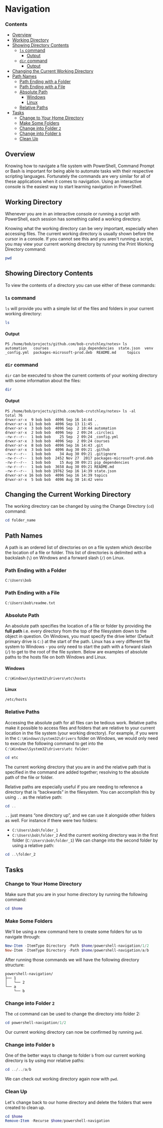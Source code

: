 # Navigation
<!--TOC_START-->
### Contents
- [Overview](#overview)
- [Working Directory](#working-directory)
- [Showing Directory Contents](#showing-directory-contents)
	- [`ls` command](#ls-command)
		- [Output](#output)
	- [`dir` command](#dir-command)
		- [Output](#output-1)
- [Changing the Current Working Directory](#changing-the-current-working-directory)
- [Path Names](#path-names)
	- [Path Ending with a Folder](#path-ending-with-a-folder)
	- [Path Ending with a File](#path-ending-with-a-file)
	- [Absolute Path](#absolute-path)
		- [Windows](#windows)
		- [Linux](#linux)
	- [Relative Paths](#relative-paths)
- [Tasks](#tasks)
	- [Change to Your Home Directory](#change-to-your-home-directory)
	- [Make Some Folders](#make-some-folders)
	- [Change into Folder `2`](#change-into-folder-2)
	- [Change into Folder `b`](#change-into-folder-b)
	- [Clean Up](#clean-up)

<!--TOC_END-->
## Overview
Knowing how to navigate a file system with PowerShell, Command Prompt or Bash is important for being able to automate tasks with their respective scripting languages.
Fortunately the commands are very similar for all of these applications when it comes to navigation.
Using an interactive console is the easiest way to start learning navigation in PowerShell.
## Working Directory
Whenever you are in an interactive console or running a script with PowerShell, each session has something called a working directory.

Knowing what the working directory can be very important, especially when accessing files.
The current working directory is usually shown before the cursor in a console. If you cannot see this and you aren't running a script, you may view your current working directory by running the Print Working Directory command:
```powershell
pwd
```
## Showing Directory Contents
To view the contents of a directory you can use either of these commands:
### `ls` command
`ls` will provide you with a simple list of the files and folders in your current working directory:
```powershell
ls
```
#### Output
```text
PS /home/bob/projects/github.com/bob-crutchley/notes> ls
automation   courses			  pip_dependencies  state.json	venv
_config.yml  packages-microsoft-prod.deb  README.md	    topics
```
### `dir` command
`dir` can be executed to show the current contents of your working directory with some information about the files:
```powershell
dir
```
#### Output
```text
PS /home/bob/projects/github.com/bob-crutchley/notes> ls -al
total 76
drwxr-xr-x  9 bob bob  4096 Sep 16 14:44 .
drwxr-xr-x 11 bob bob  4096 Sep 13 11:45 ..
drwxr-xr-x  3 bob bob  4096 Sep  2 10:44 automation
drwxr-xr-x  2 bob bob  4096 Sep  2 09:24 .circleci
-rw-r--r--  1 bob bob    25 Sep  2 09:24 _config.yml
drwxr-xr-x  3 bob bob  4096 Sep  2 09:24 courses
drwxr-xr-x  8 bob bob  4096 Sep 16 14:43 .git
drwxr-xr-x  3 bob bob  4096 Aug 30 09:21 .github
-rw-r--r--  1 bob bob    34 Aug 30 09:21 .gitignore
-rw-r--r--  1 bob bob  2452 Nov 27  2017 packages-microsoft-prod.deb
-rw-r--r--  1 bob bob    15 Aug 30 09:21 pip_dependencies
-rw-r--r--  1 bob bob  3658 Aug 30 09:21 README.md
-rw-r--r--  1 bob bob 19762 Sep 16 14:39 state.json
drwxr-xr-x 16 bob bob  4096 Sep 16 14:39 topics
drwxr-xr-x  5 bob bob  4096 Aug 30 14:42 venv
```
## Changing the Current Working Directory
The working directory can be changed by using the Change Directory (`cd`) command:
```powershell
cd folder_name
```
## Path Names
A path is an ordered list of directories on on a file system which describe the location of a file or folder. This list of directories is delimited with a backslash (`\`) on Windows and a forward slash (`/`) on Linux.
### Path Ending with a Folder
```text
C:\Users\bob
```
### Path Ending with a File
```text
C:\Users\bob\readme.txt
```
### Absolute Path
An absolute path specifies the location of a file or folder by providing the **full path** i.e. every directory from the top of the filesystem down to the object in question.
On Windows, you must specify the drive letter (Default primary drive is `C:`) at the start of the path.
Linux has a very different file system to Windows - you only need to start the path with a forward slash (`/`) to get to the root of the file system.
Below are examples of absolute paths to the hosts file on both Windows and Linux.
#### Windows
```text
C:\Windows\System32\drivers\etc\hosts
```
#### Linux
```text
/etc/hosts
```
### Relative Paths
Accessing the absolute path for all files can be tedious work. Relative paths make it possible to access files and folders that are relative to your current location in the file system (your working directory).
For example, if you were in the `C:\Windows\System32\drivers` folder on Windows, we would only need to execute the following command to get into the `C:\Windows\System32\drivers\etc folder`:
```powershell
cd etc
```
The current working directory that you are in and the relative path that is specified in the command are added together; resolving to the absolute path of the file or folder.

Relative paths are especially useful if you are needing to reference a directory that is “backwards” in the filesystem.
You can accomplish this by using `..` as the relative path:
```powershell
cd ..
```

`..` just means “one directory up”, and we can use it alongside other folders as well.
For instance if there were two folders:
- `C:\Users\bob\folder_1`
- `C:\Users\bob\folder_2`
And the current working directory was in the first folder (`C:\Users\bob\folder_1`)
We can change into the second folder by using a relative path:
```powershell
cd ..\folder_2
```
## Tasks
### Change to Your Home Directory
Make sure that you are in your home directory by running the following command:
```powershell
cd $home
```
### Make Some Folders
We'll be using a new command here to create some folders for us to navigate through:
```powershell
New-Item -ItemType Directory -Path $home/powershell-navigation/1/2
New-Item -ItemType Directory -Path $home/powershell-navigation/a/b
```
After running those commands we will have the following directory structure:
```text
powershell-navigation/
├── 1
│   └── 2
└── a
    └── b
```
### Change into Folder `2`
The `cd` command can be used to change the directory into folder 2:
```powershell
cd powershell-navigation/1/2
```
Our current working directory can now be confirmed by running `pwd`.
### Change into Folder `b`
One of the better ways to change to folder `b` from our current working directory is by using mor relative paths:
```powershell
cd ../../a/b
```
We can check out working directory again now with `pwd`.
### Clean Up
Let's change back to our home directory and delete the folders that were created to clean up.
```powershell
cd $home
Remove-Item -Recurse $home/powershell-navigation
```
